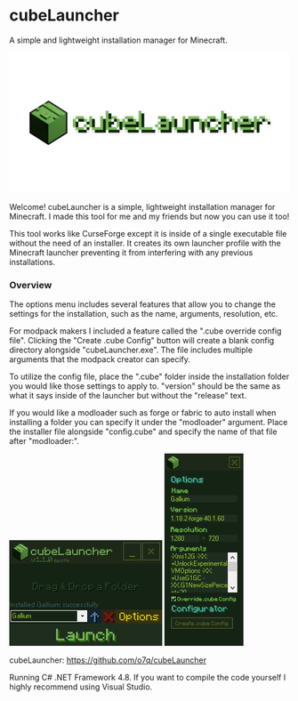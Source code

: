 # cubeLauncher
A simple and lightweight installation manager for Minecraft.


<img src="images/gitbanner.png"/>


Welcome! cubeLauncher is a simple, lightweight installation manager for Minecraft. I made this tool for me and my friends but now you can use it too!

This tool works like CurseForge except it is inside of a single executable file without the need of an installer. It creates its own launcher profile with the Minecraft launcher preventing it from interfering with any previous installations.

### Overview
The options menu includes several features that allow you to change the settings for the installation, such as the name, arguments, resolution, etc.

For modpack makers I included a feature called the ".cube override config file". Clicking the "Create .cube Config" button will create a blank config directory alongside "cubeLauncher.exe". The file includes multiple arguments that the modpack creator can specify.

To utilize the config file, place the ".cube" folder inside the installation folder you would like those settings to apply to. "version" should be the same as what it says inside of the launcher but without the "release" text.

If you would like a modloader such as forge or fabric to auto install when installing a folder you can specify it under the "modloader" argument. Place the installer file alongside "config.cube" and specify the name of that file after "modloader:".

<img src="images/v110/v110.png"/>
<img src="images/v110/v110_2.png"/>


cubeLauncher: https://github.com/o7q/cubeLauncher


Running C# .NET Framework 4.8.
If you want to compile the code yourself I highly recommend using Visual Studio.
